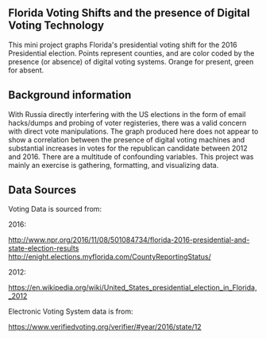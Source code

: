 ## Florida Voting Shifts and the presence of Digital Voting Technology
This mini project graphs Florida's presidential voting shift for the 2016 Presidential election. Points represent counties, and are color coded by the presence (or absence) of digital voting systems. Orange for present, green for absent.

## Background information

With Russia directly interfering with the US elections in the form of email hacks/dumps and probing of voter registeries, there was a valid concern with direct vote manipulations. The graph produced here does not appear to show a correlation between the presence of digital voting machines and substantial increases in votes for the republican candidate between 2012 and 2016. There are a multitude of confounding variables. This project was mainly an exercise is gathering, formatting, and visualizing data.

## Data Sources
Voting Data is sourced from:

2016:

http://www.npr.org/2016/11/08/501084734/florida-2016-presidential-and-state-election-results
http://enight.elections.myflorida.com/CountyReportingStatus/

2012:

https://en.wikipedia.org/wiki/United_States_presidential_election_in_Florida,_2012

Electronic Voting System data is from:

https://www.verifiedvoting.org/verifier/#year/2016/state/12
